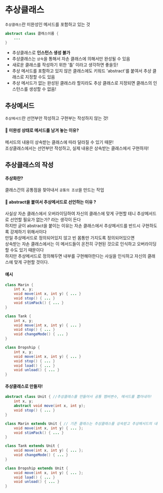 # 추상클래스

```추상클래스```란 미완성인 메서드를 포함하고 있는 것

```java
abstract class 클래스이름 {
    ...
}
```

* 추상클래스로 **인스턴스 생성 불가**
* 추상클래스는 ```상속```을 통해서 자손 클래스에 의해서만 완성될 수 있음
* 새로운 클래스를 작성하기 위한 '틀' 이라고 생각하면 좋을듯!
* 추상 메서드를 포함하고 있지 않은 클래스에도 키워드 'abstract'를 붙여서 추상 클래스로 지정할 수도 있음
* 추상 메서드가 없는 완성된 클래스라 할지라도 추상 클래스로 지정되면 클래스의 인스턴스를 생성할 수 없음!

## 추상메서드

```추상메서드```란 선언부만 작성하고 구현부는 작성하지 않는 것!

#### 🤔 미완성 상태로 메서드를 남겨 놓는 이유?
메서드의 내용이 상속받는 클래스에 따라 달라질 수 있기 때문!  
조상클래스에서는 선언부만 작성하고, 실제 내용은 상속받는 클래스에서 구현하자!

## 추상클래스의 작성

#### 추상화란?

클래스간의 공통점을 찾아내서 ```공통의 조상```을 만드는 작업

#### 🤔 abstract을 붙여서 추상메서드로 선언하는 이유 ?

사실상 자손 클래스에서 오버라이딩하여 자신의 클래스에 맞게 구현할 테니 추상메서드로 선언할 필요가 없는가? 라는 생각이 든다  
하지만 굳이 abstract을 붙이는 이유는 자손 클래스에서 추상메서드를 반드시 구현하도록 강제하기 위해서이다  
만일 추상메서드로 정의되어있지 않고 빈 몸통만 가지도록 정의되어있으면   
상속받는 자손 클래스에서는 이 메서드들이 온전히 구현된 것으로 인식하고 오버라이딩할 수도 있기 때문이다  
하지만 추상메서드로 정의해두면 내부를 구현해야한다는 사실을 인식하고 자신의 클래스에 맞게 구현할 것이다.  

#### 예시
```java
class Marin {
    int x, y;
    void move(int x, int y) { ... }
    void stop() { ... }
    void stimPack() { ... }
}

class Tank {
    int x, y;
    void move(int x, int y) { ... }
    void stop() { ... }
    void changeMode() { ... }
}

class Dropship {
    int x, y;
    void move(int x, int y) { ... }
    void stop() { ... }
    void load() { ... }
    void unload() { ... }
}
```

#### 추상클래스로 만들자!

```java
abstract class Unit { //추상클래스를 만들어서 공통 멤버변수, 메서드를 뽑아내자!
    int x, y;
    abstract void move(int x, int y);
    void stop() { ... }
}

class Marin extends Unit { // 기존 클래스는 추상클래스를 상속받고 추상메서드의 내부를 구현해줘야 함
    void move(int x, int y) { ... };
    void stimPack() { ... }
}

class Tank extends Unit {
    void move(int x, int y) { ... };
    void changeMode() { ... }
}

class Dropship extends Unit {
    void move(int x, int y) { ... };
    void load() { ... }
    void unload() { ... }
}
```
